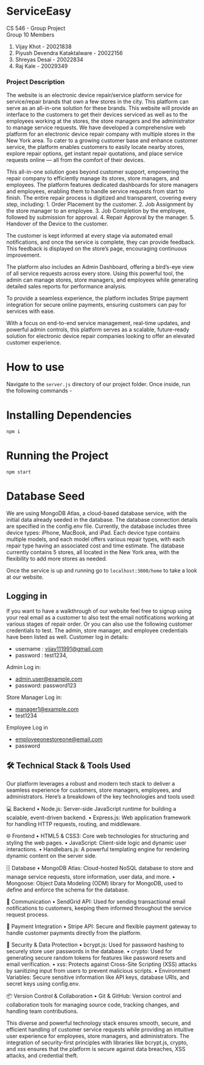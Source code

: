 # ServiceEasy
CS 546 - Group Project
<br>
Group 10 Members
1. Vijay Khot - 20021838 
2. Piyush Devendra Kataktalware - 20022156
3. Shreyas Desai - 20022834
4. Raj Kale - 20029349

### Project Description
The website is an electronic device repair/service platform service for service/repair brands that own a few stores in the city. This platform can serve as an all-in-one solution for these brands. This website will 
provide an interface to the customers to get their devices serviced as well as to the employees working at 
the stores, the store managers and the administrator to manage service requests. We have developed a comprehensive web platform for an electronic device repair company with multiple stores in the New York area. To cater to a growing customer base and enhance customer service, the platform enables customers to easily locate nearby stores, explore repair options, get instant repair quotations, and place service requests online — all from the comfort of their devices.

This all-in-one solution goes beyond customer support, empowering the repair company to efficiently manage its stores, store managers, and employees. The platform features dedicated dashboards for store managers and employees, enabling them to handle service requests from start to finish. The entire repair process is digitized and transparent, covering every step, including:
	1.	Order Placement by the customer.
	2.	Job Assignment by the store manager to an employee.
	3.	Job Completion by the employee, followed by submission for approval.
	4.	Repair Approval by the manager.
	5.	Handover of the Device to the customer.

The customer is kept informed at every stage via automated email notifications, and once the service is complete, they can provide feedback. This feedback is displayed on the store’s page, encouraging continuous improvement.

The platform also includes an Admin Dashboard, offering a bird’s-eye view of all service requests across every store. Using this powerful tool, the admin can manage stores, store managers, and employees while generating detailed sales reports for performance analysis.

To provide a seamless experience, the platform includes Stripe payment integration for secure online payments, ensuring customers can pay for services with ease.

With a focus on end-to-end service management, real-time updates, and powerful admin controls, this platform serves as a scalable, future-ready solution for electronic device repair companies looking to offer an elevated customer experience.

# How to use
Navigate to the `server.js` directory of our project folder. Once inside, run the following commands -

# Installing Dependencies
```npm i```

# Running the Project
```npm start```

# Database Seed
We are using MongoDB Atlas, a cloud-based database service, with the initial data already seeded in the database. The database connection details are specified in the config.env file. Currently, the database includes three device types: iPhone, MacBook, and iPad. Each device type contains multiple models, and each model offers various repair types, with each repair type having an associated cost and time estimate. The database currently contains 5 stores, all located in the New York area, with the flexibility to add more stores as needed.

Once the service is up and running go to  `localhost:3000/home` to take a look at our website.

## Logging in
If you want to have a walkthrough of our website feel free to signup using your real email as a customer to also test the email notifications working at various stages of repair order. Or you can also use the following customer credentials to test. The admin, store manager, and employee credentials have been listed as well.
Customer log in details:

- username : vijay111991@gmail.com
- password : test1234,

Admin Log in:
- admin.user@example.com
- password: password123

Store Manager Log in:
- manager1@example.com
- test1234
  
Employee Log in
- employeeonestoreone@email.com
- password


## 🛠️ Technical Stack & Tools Used

Our platform leverages a robust and modern tech stack to deliver a seamless experience for customers, store managers, employees, and administrators. Here’s a breakdown of the key technologies and tools used:

💻 Backend
	•	Node.js: Server-side JavaScript runtime for building a scalable, event-driven backend.
	•	Express.js: Web application framework for handling HTTP requests, routing, and middleware.

🌐 Frontend
	•	HTML5 & CSS3: Core web technologies for structuring and styling the web pages.
	•	JavaScript: Client-side logic and dynamic user interactions.
	•	Handlebars.js: A powerful templating engine for rendering dynamic content on the server side.

🗄️ Database
	•	MongoDB Atlas: Cloud-hosted NoSQL database to store and manage service requests, store information, user data, and more.
	•	Mongoose: Object Data Modeling (ODM) library for MongoDB, used to define and enforce the schema for the database.

📧 Communication
	•	SendGrid API: Used for sending transactional email notifications to customers, keeping them informed throughout the service request process.

💸 Payment Integration
	•	Stripe API: Secure and flexible payment gateway to handle customer payments directly from the platform.

🔐 Security & Data Protection
	•	bcrypt.js: Used for password hashing to securely store user passwords in the database.
	•	crypto: Used for generating secure random tokens for features like password resets and email verification.
	•	xss: Protects against Cross-Site Scripting (XSS) attacks by sanitizing input from users to prevent malicious scripts.
	•	Environment Variables: Secure sensitive information like API keys, database URIs, and secret keys using config.env.

📦 Version Control & Collaboration
	•	Git & GitHub: Version control and collaboration tools for managing source code, tracking changes, and handling team contributions.

This diverse and powerful technology stack ensures smooth, secure, and efficient handling of customer service requests while providing an intuitive user experience for employees, store managers, and administrators. The integration of security-first principles with libraries like bcrypt.js, crypto, and xss ensures that the platform is secure against data breaches, XSS attacks, and credential theft.


